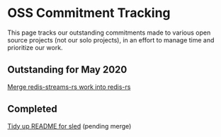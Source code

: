 # OSS Commitment Tracking

This page tracks our outstanding commitments made
to various open source projects (not our solo projects),
in an effort to manage time and prioritize our work.

## Outstanding for May 2020

[Merge redis-streams-rs work into redis-rs](https://github.com/mitsuhiko/redis-rs/pull/319)

## Completed

[Tidy up README for sled](https://github.com/spacejam/sled/pull/1075) (pending merge)

